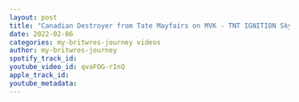 ```yaml
---
layout: post
title: "Canadian Destroyer from Tate Mayfairs on MVK - TNT IGNITION Sky's The LIMIT 2022"
date: 2022-02-06
categories: my-britwres-journey videos
author: my-britwres-journey
spotify_track_id: 
youtube_video_id: qvaFOG-rInQ
apple_track_id: 
youtube_metadata: 
---
```

